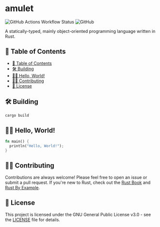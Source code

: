 # amulet

![GitHub Actions Workflow Status](https://img.shields.io/github/actions/workflow/status/icxd/amulet/rust.yml?style=for-the-badge)
![GitHub](https://img.shields.io/github/license/icxd/amulet?style=for-the-badge)

A statically-typed, mainly object-oriented programming language written in Rust.

## 📖 Table of Contents

- [📖 Table of Contents](#-table-of-contents)
- [🛠️ Building](#-building)
- [👋🏻 Hello, World!](#-hello-world)
- [🤝🏻 Contributing](#-contributing)
- [📝 License](#-license) 

## 🛠️ Building

```bash
cargo build
```

## 👋🏻 Hello, World!

```rust
fn main() {
  println("Hello, World!");
}
```

## 🤝🏻 Contributing

Contributions are always welcome! Please feel free to open an issue or submit a pull request. If you're new to Rust, check out the [Rust Book](https://doc.rust-lang.org/book/) and [Rust By Example](https://doc.rust-lang.org/rust-by-example/).

## 📝 License

This project is licensed under the GNU General Public License v3.0 - see the [LICENSE](LICENSE) file for details.